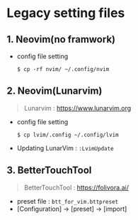 # Legacy setting files


## 1. Neovim(no framwork)
- config file setting
  ```shell
  $ cp -rf nvim/ ~/.config/nvim 
  ```


## 2. Neovim(Lunarvim)
> Lunarvim : https://www.lunarvim.org
  - config file setting
    ```shell
    $ cp lvim/.config ~/.config/lvim 
    ```
  - Updating LunarVim : `:LvimUpdate`


## 3. BetterTouchTool
> BetterTouchTool : https://folivora.ai/
  - preset file : `btt_for_vim.bttpreset`
  - [Configuration] → [preset] → [import]
